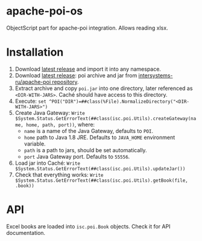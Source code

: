 # apache-poi-os
ObjectScript part for apache-poi integration. Allows reading xlsx.

# Installation

1. Download [latest release](https://github.com/intersystems-ru/apache-poi-os/releases) and import it into any namespace.
2. Download [latest release](https://github.com/intersystems-ru/apache-poi/releases): poi archive and jar from [intersystems-ru/apache-poi repository](https://github.com/intersystems-ru/apache-poi/releases).
3. Extract archive and copy `poi.jar` into one directory, later referenced as `<DIR-WITH-JARS>`. Caché should have access to this directory. 
4. Execute: `set ^POI("DIR")=##class(%File).NormalizeDirectory("<DIR-WITH-JARS>")`
5. Create Java Gateway: `Write $System.Status.GetErrorText(##class(isc.poi.Utils).createGateway(name, home, path, port))`, where:
   - `name` is a name of the Java Gateway, defaults to `POI`.
   - `home` path to Java 1.8 JRE. Defaults to `JAVA_HOME` environment variable.
   - `path` is a path to jars, should be set automatically.
   - `port` Java Gateway port. Defaults to `55556`.
6. Load jar into Caché: `Write $System.Status.GetErrorText(##class(isc.poi.Utils).updateJar())`
7. Check that everything works: `Write $System.Status.GetErrorText(##class(isc.poi.Utils).getBook(file, .book))`

# API 

Excel books are loaded into `isc.poi.Book` objects. Check it for API documentation.
